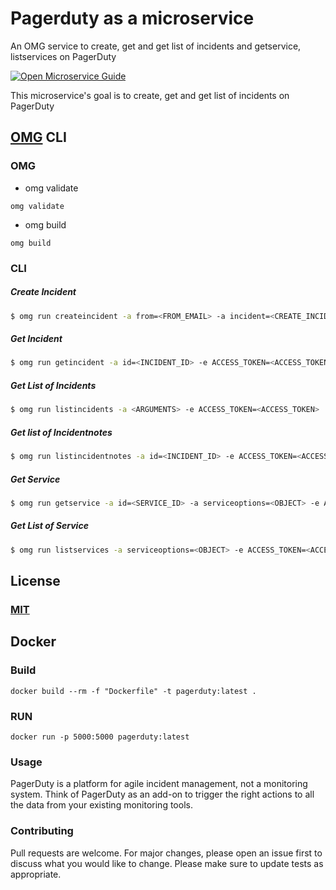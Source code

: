# Pagerduty as a microservice
An OMG service to create, get and get list of incidents and getservice, listservices on PagerDuty

[![Open Microservice Guide](https://img.shields.io/badge/OMG-enabled-brightgreen.svg?style=for-the-badge)](https://microservice.guide)

This microservice's goal is to create, get and get list of incidents on PagerDuty

## [OMG](hhttps://microservice.guide) CLI


### OMG

* omg validate
```
omg validate
```
* omg build
```
omg build
```

### CLI

##### Create Incident
```sh
$ omg run createincident -a from=<FROM_EMAIL> -a incident=<CREATE_INCIDENT_OBJECT> -e ACCESS_TOKEN=<ACCESS_TOKEN>
```
##### Get Incident
```sh
$ omg run getincident -a id=<INCIDENT_ID> -e ACCESS_TOKEN=<ACCESS_TOKEN>
```
##### Get List of Incidents
```sh
$ omg run listincidents -a <ARGUMENTS> -e ACCESS_TOKEN=<ACCESS_TOKEN>
```
##### Get list of Incidentnotes
```sh
$ omg run listincidentnotes -a id=<INCIDENT_ID> -e ACCESS_TOKEN=<ACCESS_TOKEN>
```
##### Get Service
```sh
$ omg run getservice -a id=<SERVICE_ID> -a serviceoptions=<OBJECT> -e ACCESS_TOKEN=<ACCESS_TOKEN>
```
##### Get List of Service
```sh
$ omg run listservices -a serviceoptions=<OBJECT> -e ACCESS_TOKEN=<ACCESS_TOKEN>
```

## License
### [MIT](https://choosealicense.com/licenses/mit/)

## Docker
### Build
```
docker build --rm -f "Dockerfile" -t pagerduty:latest .
```
### RUN
```
docker run -p 5000:5000 pagerduty:latest
```

### Usage
PagerDuty is a platform for agile incident management, not a monitoring system. Think of PagerDuty as an add-on to trigger the right actions to all the data from your existing monitoring tools.

### Contributing
Pull requests are welcome. For major changes, please open an issue first to discuss what you would like to change.
Please make sure to update tests as appropriate.
